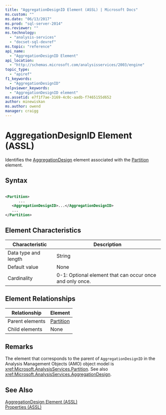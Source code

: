 ```yaml
---
title: "AggregationDesignID Element (ASSL) | Microsoft Docs"
ms.custom: ""
ms.date: "06/13/2017"
ms.prod: "sql-server-2014"
ms.reviewer: ""
ms.technology: 
  - "analysis-services"
  - "docset-sql-devref"
ms.topic: "reference"
api_name: 
  - "AggregationDesignID Element"
api_location: 
  - "http://schemas.microsoft.com/analysisservices/2003/engine"
topic_type: 
  - "apiref"
f1_keywords: 
  - "AggregationDesignID"
helpviewer_keywords: 
  - "AggregationDesignID element"
ms.assetid: e7f1f7ae-3169-4c0c-aadb-f7465155d652
author: minewiskan
ms.author: owend
manager: craigg
---
```

# AggregationDesignID Element (ASSL)
  Identifies the [AggregationDesign](../objects/aggregationdesign-element-assl.md) element associated with the [Partition](../objects/partition-element-assl.md) element.  
  
## Syntax  
  
```xml  
  
<Partition>  
      ...  
   <AggregationDesignID>...</AggregationDesignID>  
   ...  
</Partition>  
```  
  
## Element Characteristics  
  
|Characteristic|Description|  
|--------------------|-----------------|  
|Data type and length|String|  
|Default value|None|  
|Cardinality|0-1: Optional element that can occur once and only once.|  
  
## Element Relationships  
  
|Relationship|Element|  
|------------------|-------------|  
|Parent elements|[Partition](../objects/partition-element-assl.md)|  
|Child elements|None|  
  
## Remarks  
 The element that corresponds to the parent of `AggregationDesignID` in the Analysis Management Objects (AMO) object model is <xref:Microsoft.AnalysisServices.Partition>. See also <xref:Microsoft.AnalysisServices.AggregationDesign>.  
  
## See Also  
 [AggregationDesign Element &#40;ASSL&#41;](../objects/aggregationdesign-element-assl.md)   
 [Properties &#40;ASSL&#41;](properties-assl.md)  
  
  
